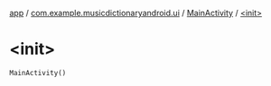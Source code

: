 [app](../../index.md) / [com.example.musicdictionaryandroid.ui](../index.md) / [MainActivity](index.md) / [&lt;init&gt;](./-init-.md)

# &lt;init&gt;

`MainActivity()`
